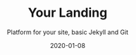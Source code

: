 ---
title: Your Landing
subtitle: Platform for your site, basic Jekyll and Git
description: Your Landing is a platform on which you can create your site, you need to know the basic Jekyll and Git
type: Web Layout
date: 2020-01-08
repo: https://github.com/your-landing
large_button:
  name: Go to EmojiCalendar
  url: https://emojicalendar.tophackr.com
links:
  "Docs": https://github.com/your-landing/example-1/wiki
---
